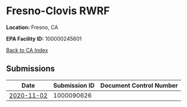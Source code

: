 # Fresno-Clovis RWRF

**Location:** Fresno, CA

**EPA Facility ID:** 100000245601

[Back to CA Index](../../index.md)

## Submissions

| Date | Submission ID | Document Control Number |
|------|--------------|-------------------------|
| [2020-11-02](submissions/1000090626.md) | 1000090626 |  |
